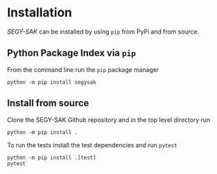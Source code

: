 # Installation

*SEGY-SAK* can be installed by using `pip` from PyPi and from source.

## Python Package Index via ``pip``

From the command line run the ``pip`` package manager

```shell
python -m pip install segysak
```

## Install from source

Clone the SEGY-SAK Github repository and in the top level directory run

```shell
python -m pip install .
```

To run the tests install the test dependencies and run `pytest`

```shell
python -m pip install .[test]
pytest
```
